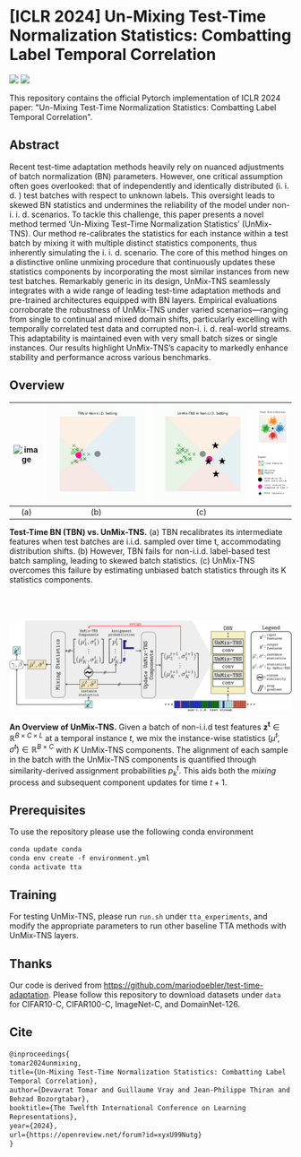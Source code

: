 # [ICLR 2024] Un-Mixing Test-Time Normalization Statistics: Combatting Label Temporal Correlation
<!-- Paper Link, Project Link -->
<a href="https://openreview.net/forum?id=xyxU99Nutg"><img src="https://img.shields.io/badge/OpenReview-ICLR2024-orange"></a>
<a href="https://behzadbozorgtabar.com/UnMix-TNS.html"><img src="https://img.shields.io/badge/Project%20Page-online-brightgreen"></a>

This repository contains the official Pytorch implementation of ICLR 2024 paper: "Un-Mixing Test-Time Normalization Statistics:
Combatting Label Temporal Correlation".

## Abstract
Recent test-time adaptation methods heavily rely on nuanced adjustments of batch normalization (BN) parameters. However, one critical assumption often goes overlooked: that of independently and identically distributed (i. i. d. ) test batches with respect to unknown labels. This oversight leads to skewed BN statistics and undermines the reliability of the model under non-i. i. d. scenarios. To tackle this challenge, this paper presents a novel method termed ‘Un-Mixing Test-Time Normalization Statistics’ (UnMix-TNS). Our method re-calibrates the statistics for each instance within a test batch by mixing it with multiple distinct statistics components, thus inherently simulating the i. i. d. scenario. The core of this method hinges on a distinctive online unmixing procedure that continuously updates these statistics components by incorporating the most similar instances from new test batches. Remarkably generic in its design, UnMix-TNS seamlessly integrates with a wide range of leading test-time adaptation methods and pre-trained architectures equipped with BN layers. Empirical evaluations corroborate the robustness of UnMix-TNS under varied scenarios—ranging from single to continual and mixed domain shifts, particularly excelling with temporally correlated test data and corrupted non-i. i. d. real-world streams. This adaptability is maintained even with very small batch sizes or single instances. Our results highlight UnMix-TNS’s capacity to markedly enhance stability and performance across various benchmarks.

## Overview

| <img src="tbn_iid.gif" alt="image" style="width:auto;height:auto;"> | <img src="tbn_non_iid.gif" alt="image" style="width:auto;height:auto;">|<img src="unmix_tns_non_iid.gif" alt="image" style="width:auto;height:auto;">|<img src="legend.png" alt="image" style="width:auto;height:auto;">|
|:--:|:--:|:--:|:--:|
|(a)|(b)|(c)| |

<b>Test-Time BN (TBN) vs. UnMix-TNS.</b> (a) TBN recalibrates its intermediate features when test batches are i.i.d. sampled over time t, accommodating distribution shifts. (b) However, TBN fails for non-i.i.d. label-based test batch sampling, leading to skewed batch statistics. (c) UnMix-TNS overcomes this failure by estimating unbiased batch statistics through its K statistics components.

<br>
<br>
<br>

<img src="unmix_tns.png" alt="image" style="width:auto;height:auto;">

<b>An Overview of UnMix-TNS.</b> Given a batch of non-i.i.d test features $\mathbf{z^t}\in \mathbb{R}^{B\times C \times L}$ at a temporal instance $t$, we mix the instance-wise statistics $(\tilde{\mu}^t, \tilde{\sigma}^t) \in \mathbb{R}^{B \times C}$ with $K$ UnMix-TNS components. The alignment of each sample in the batch with the UnMix-TNS components is quantified through similarity-derived assignment probabilities $p_k^t$. This aids both the <i>mixing</i> process and subsequent component updates for time $t+1$.


## Prerequisites
To use the repository please use the following conda environment

```
conda update conda
conda env create -f environment.yml
conda activate tta 
```

## Training
For testing UnMix-TNS, please run `run.sh` under `tta_experiments`, and modify the appropriate parameters to run other baseline TTA methods with UnMix-TNS layers.

## Thanks
Our code is derived from https://github.com/mariodoebler/test-time-adaptation. Please follow this repository to download datasets under `data` for CIFAR10-C, CIFAR100-C, ImageNet-C, and DomainNet-126.

## Cite
```
@inproceedings{
tomar2024unmixing,
title={Un-Mixing Test-Time Normalization Statistics: Combatting Label Temporal Correlation},
author={Devavrat Tomar and Guillaume Vray and Jean-Philippe Thiran and Behzad Bozorgtabar},
booktitle={The Twelfth International Conference on Learning Representations},
year={2024},
url={https://openreview.net/forum?id=xyxU99Nutg}
}
```
